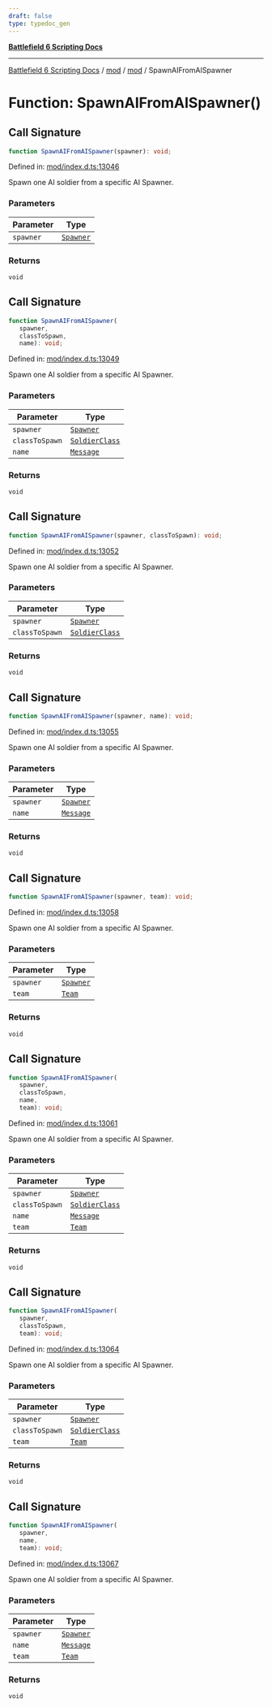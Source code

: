```yaml
---
draft: false
type: typedoc_gen
---
```


[**Battlefield 6 Scripting Docs**](../../../_index.md)

***

[Battlefield 6 Scripting Docs](../../../_index.md) / [mod](../../_index.md) / [mod](../_index.md) / SpawnAIFromAISpawner

# Function: SpawnAIFromAISpawner()

## Call Signature

```ts
function SpawnAIFromAISpawner(spawner): void;
```

Defined in: [mod/index.d.ts:13046](https://github.com/battlefield-portal-community/portal-docs/blob/ff09b2690670f74de7e97198022e5a97ff1161ff/generators/santiago/mod/index.d.ts#L13046)

Spawn one AI soldier from a specific AI Spawner.

### Parameters

| Parameter | Type |
| ------ | ------ |
| `spawner` | [`Spawner`](../Spawner/_index.md) |

### Returns

`void`

## Call Signature

```ts
function SpawnAIFromAISpawner(
   spawner, 
   classToSpawn, 
   name): void;
```

Defined in: [mod/index.d.ts:13049](https://github.com/battlefield-portal-community/portal-docs/blob/ff09b2690670f74de7e97198022e5a97ff1161ff/generators/santiago/mod/index.d.ts#L13049)

Spawn one AI soldier from a specific AI Spawner.

### Parameters

| Parameter | Type |
| ------ | ------ |
| `spawner` | [`Spawner`](../Spawner/_index.md) |
| `classToSpawn` | [`SoldierClass`](../SoldierClass/_index.md) |
| `name` | [`Message`](../Message/_index.md) |

### Returns

`void`

## Call Signature

```ts
function SpawnAIFromAISpawner(spawner, classToSpawn): void;
```

Defined in: [mod/index.d.ts:13052](https://github.com/battlefield-portal-community/portal-docs/blob/ff09b2690670f74de7e97198022e5a97ff1161ff/generators/santiago/mod/index.d.ts#L13052)

Spawn one AI soldier from a specific AI Spawner.

### Parameters

| Parameter | Type |
| ------ | ------ |
| `spawner` | [`Spawner`](../Spawner/_index.md) |
| `classToSpawn` | [`SoldierClass`](../SoldierClass/_index.md) |

### Returns

`void`

## Call Signature

```ts
function SpawnAIFromAISpawner(spawner, name): void;
```

Defined in: [mod/index.d.ts:13055](https://github.com/battlefield-portal-community/portal-docs/blob/ff09b2690670f74de7e97198022e5a97ff1161ff/generators/santiago/mod/index.d.ts#L13055)

Spawn one AI soldier from a specific AI Spawner.

### Parameters

| Parameter | Type |
| ------ | ------ |
| `spawner` | [`Spawner`](../Spawner/_index.md) |
| `name` | [`Message`](../Message/_index.md) |

### Returns

`void`

## Call Signature

```ts
function SpawnAIFromAISpawner(spawner, team): void;
```

Defined in: [mod/index.d.ts:13058](https://github.com/battlefield-portal-community/portal-docs/blob/ff09b2690670f74de7e97198022e5a97ff1161ff/generators/santiago/mod/index.d.ts#L13058)

Spawn one AI soldier from a specific AI Spawner.

### Parameters

| Parameter | Type |
| ------ | ------ |
| `spawner` | [`Spawner`](../Spawner/_index.md) |
| `team` | [`Team`](../Team/_index.md) |

### Returns

`void`

## Call Signature

```ts
function SpawnAIFromAISpawner(
   spawner, 
   classToSpawn, 
   name, 
   team): void;
```

Defined in: [mod/index.d.ts:13061](https://github.com/battlefield-portal-community/portal-docs/blob/ff09b2690670f74de7e97198022e5a97ff1161ff/generators/santiago/mod/index.d.ts#L13061)

Spawn one AI soldier from a specific AI Spawner.

### Parameters

| Parameter | Type |
| ------ | ------ |
| `spawner` | [`Spawner`](../Spawner/_index.md) |
| `classToSpawn` | [`SoldierClass`](../SoldierClass/_index.md) |
| `name` | [`Message`](../Message/_index.md) |
| `team` | [`Team`](../Team/_index.md) |

### Returns

`void`

## Call Signature

```ts
function SpawnAIFromAISpawner(
   spawner, 
   classToSpawn, 
   team): void;
```

Defined in: [mod/index.d.ts:13064](https://github.com/battlefield-portal-community/portal-docs/blob/ff09b2690670f74de7e97198022e5a97ff1161ff/generators/santiago/mod/index.d.ts#L13064)

Spawn one AI soldier from a specific AI Spawner.

### Parameters

| Parameter | Type |
| ------ | ------ |
| `spawner` | [`Spawner`](../Spawner/_index.md) |
| `classToSpawn` | [`SoldierClass`](../SoldierClass/_index.md) |
| `team` | [`Team`](../Team/_index.md) |

### Returns

`void`

## Call Signature

```ts
function SpawnAIFromAISpawner(
   spawner, 
   name, 
   team): void;
```

Defined in: [mod/index.d.ts:13067](https://github.com/battlefield-portal-community/portal-docs/blob/ff09b2690670f74de7e97198022e5a97ff1161ff/generators/santiago/mod/index.d.ts#L13067)

Spawn one AI soldier from a specific AI Spawner.

### Parameters

| Parameter | Type |
| ------ | ------ |
| `spawner` | [`Spawner`](../Spawner/_index.md) |
| `name` | [`Message`](../Message/_index.md) |
| `team` | [`Team`](../Team/_index.md) |

### Returns

`void`
